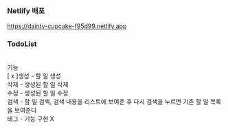 
### Netlify 배포
https://dainty-cupcake-f95d99.netlify.app

### TodoList
</br>
기능 </br>
[ x ]생성 - 할 일 생성</br>
삭제 - 생성된 할 일 삭제</br>
수정 - 생성된 할 일 수정</br>
검색 - 할 일 검색, 검색 내용을 리스트에 보여준 후 다시 검색을 누르면 기존 할 일 목록을 보여준다 </br>
태그 - 기능 구현 X</br>

